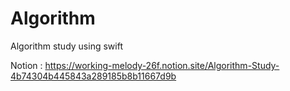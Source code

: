 # Algorithm
Algorithm study using swift

Notion : https://working-melody-26f.notion.site/Algorithm-Study-4b74304b445843a289185b8b11667d9b
